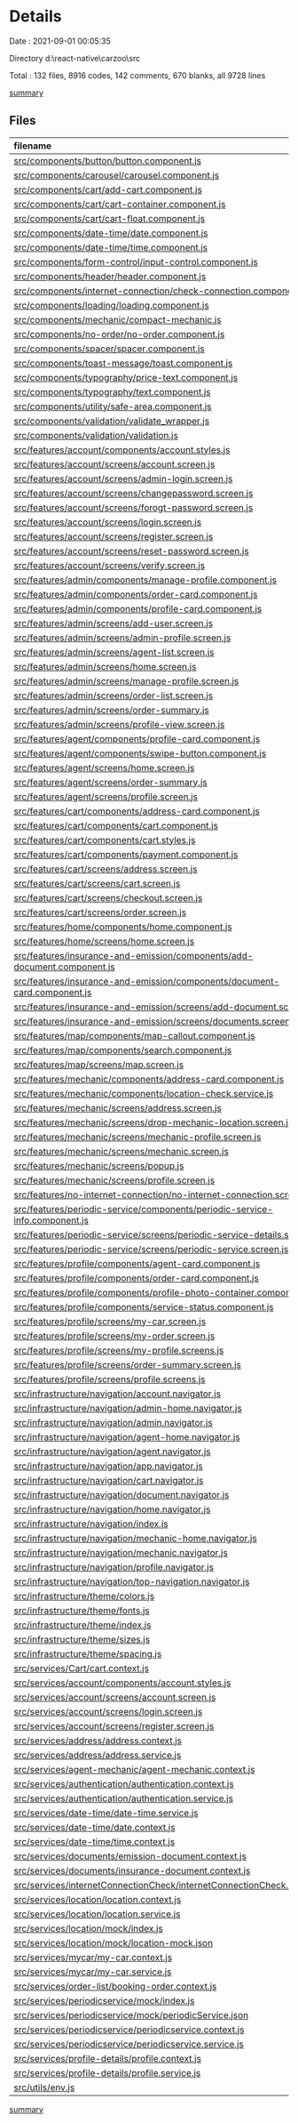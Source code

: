 # Details

Date : 2021-09-01 00:05:35

Directory d:\react-native\carzoo\src

Total : 132 files,  8916 codes, 142 comments, 670 blanks, all 9728 lines

[summary](results.md)

## Files
| filename | language | code | comment | blank | total |
| :--- | :--- | ---: | ---: | ---: | ---: |
| [src/components/button/button.component.js](/src/components/button/button.component.js) | JavaScript | 13 | 3 | 3 | 19 |
| [src/components/carousel/carousel.component.js](/src/components/carousel/carousel.component.js) | JavaScript | 102 | 1 | 9 | 112 |
| [src/components/cart/add-cart.component.js](/src/components/cart/add-cart.component.js) | JavaScript | 47 | 0 | 4 | 51 |
| [src/components/cart/cart-container.component.js](/src/components/cart/cart-container.component.js) | JavaScript | 5 | 0 | 2 | 7 |
| [src/components/cart/cart-float.component.js](/src/components/cart/cart-float.component.js) | JavaScript | 50 | 0 | 5 | 55 |
| [src/components/date-time/date.component.js](/src/components/date-time/date.component.js) | JavaScript | 39 | 0 | 3 | 42 |
| [src/components/date-time/time.component.js](/src/components/date-time/time.component.js) | JavaScript | 46 | 0 | 3 | 49 |
| [src/components/form-control/input-control.component.js](/src/components/form-control/input-control.component.js) | JavaScript | 69 | 0 | 5 | 74 |
| [src/components/header/header.component.js](/src/components/header/header.component.js) | JavaScript | 49 | 0 | 2 | 51 |
| [src/components/internet-connection/check-connection.component.js](/src/components/internet-connection/check-connection.component.js) | JavaScript | 6 | 0 | 2 | 8 |
| [src/components/loading/loading.component.js](/src/components/loading/loading.component.js) | JavaScript | 16 | 0 | 4 | 20 |
| [src/components/mechanic/compact-mechanic.js](/src/components/mechanic/compact-mechanic.js) | JavaScript | 36 | 0 | 4 | 40 |
| [src/components/no-order/no-order.component.js](/src/components/no-order/no-order.component.js) | JavaScript | 21 | 0 | 5 | 26 |
| [src/components/spacer/spacer.component.js](/src/components/spacer/spacer.component.js) | JavaScript | 42 | 0 | 6 | 48 |
| [src/components/toast-message/toast.component.js](/src/components/toast-message/toast.component.js) | JavaScript | 10 | 0 | 2 | 12 |
| [src/components/typography/price-text.component.js](/src/components/typography/price-text.component.js) | JavaScript | 12 | 0 | 2 | 14 |
| [src/components/typography/text.component.js](/src/components/typography/text.component.js) | JavaScript | 79 | 0 | 7 | 86 |
| [src/components/utility/safe-area.component.js](/src/components/utility/safe-area.component.js) | JavaScript | 7 | 0 | 2 | 9 |
| [src/components/validation/validate_wrapper.js](/src/components/validation/validate_wrapper.js) | JavaScript | 12 | 14 | 6 | 32 |
| [src/components/validation/validation.js](/src/components/validation/validation.js) | JavaScript | 19 | 0 | 2 | 21 |
| [src/features/account/components/account.styles.js](/src/features/account/components/account.styles.js) | JavaScript | 64 | 0 | 11 | 75 |
| [src/features/account/screens/account.screen.js](/src/features/account/screens/account.screen.js) | JavaScript | 35 | 0 | 2 | 37 |
| [src/features/account/screens/admin-login.screen.js](/src/features/account/screens/admin-login.screen.js) | JavaScript | 107 | 0 | 3 | 110 |
| [src/features/account/screens/changepassword.screen.js](/src/features/account/screens/changepassword.screen.js) | JavaScript | 87 | 0 | 6 | 93 |
| [src/features/account/screens/forogt-password.screen.js](/src/features/account/screens/forogt-password.screen.js) | JavaScript | 97 | 0 | 4 | 101 |
| [src/features/account/screens/login.screen.js](/src/features/account/screens/login.screen.js) | JavaScript | 114 | 0 | 4 | 118 |
| [src/features/account/screens/register.screen.js](/src/features/account/screens/register.screen.js) | JavaScript | 148 | 1 | 8 | 157 |
| [src/features/account/screens/reset-password.screen.js](/src/features/account/screens/reset-password.screen.js) | JavaScript | 90 | 0 | 8 | 98 |
| [src/features/account/screens/verify.screen.js](/src/features/account/screens/verify.screen.js) | JavaScript | 101 | 0 | 5 | 106 |
| [src/features/admin/components/manage-profile.component.js](/src/features/admin/components/manage-profile.component.js) | JavaScript | 132 | 14 | 11 | 157 |
| [src/features/admin/components/order-card.component.js](/src/features/admin/components/order-card.component.js) | JavaScript | 30 | 0 | 2 | 32 |
| [src/features/admin/components/profile-card.component.js](/src/features/admin/components/profile-card.component.js) | JavaScript | 41 | 0 | 2 | 43 |
| [src/features/admin/screens/add-user.screen.js](/src/features/admin/screens/add-user.screen.js) | JavaScript | 180 | 0 | 9 | 189 |
| [src/features/admin/screens/admin-profile.screen.js](/src/features/admin/screens/admin-profile.screen.js) | JavaScript | 125 | 5 | 9 | 139 |
| [src/features/admin/screens/agent-list.screen.js](/src/features/admin/screens/agent-list.screen.js) | JavaScript | 74 | 3 | 7 | 84 |
| [src/features/admin/screens/home.screen.js](/src/features/admin/screens/home.screen.js) | JavaScript | 55 | 0 | 5 | 60 |
| [src/features/admin/screens/manage-profile.screen.js](/src/features/admin/screens/manage-profile.screen.js) | JavaScript | 19 | 0 | 5 | 24 |
| [src/features/admin/screens/order-list.screen.js](/src/features/admin/screens/order-list.screen.js) | JavaScript | 212 | 0 | 14 | 226 |
| [src/features/admin/screens/order-summary.js](/src/features/admin/screens/order-summary.js) | JavaScript | 142 | 1 | 7 | 150 |
| [src/features/admin/screens/profile-view.screen.js](/src/features/admin/screens/profile-view.screen.js) | JavaScript | 137 | 0 | 5 | 142 |
| [src/features/agent/components/profile-card.component.js](/src/features/agent/components/profile-card.component.js) | JavaScript | 41 | 0 | 2 | 43 |
| [src/features/agent/components/swipe-button.component.js](/src/features/agent/components/swipe-button.component.js) | JavaScript | 43 | 7 | 4 | 54 |
| [src/features/agent/screens/home.screen.js](/src/features/agent/screens/home.screen.js) | JavaScript | 170 | 0 | 14 | 184 |
| [src/features/agent/screens/order-summary.js](/src/features/agent/screens/order-summary.js) | JavaScript | 155 | 0 | 8 | 163 |
| [src/features/agent/screens/profile.screen.js](/src/features/agent/screens/profile.screen.js) | JavaScript | 88 | 0 | 9 | 97 |
| [src/features/cart/components/address-card.component.js](/src/features/cart/components/address-card.component.js) | JavaScript | 83 | 3 | 8 | 94 |
| [src/features/cart/components/cart.component.js](/src/features/cart/components/cart.component.js) | JavaScript | 78 | 0 | 8 | 86 |
| [src/features/cart/components/cart.styles.js](/src/features/cart/components/cart.styles.js) | JavaScript | 10 | 0 | 2 | 12 |
| [src/features/cart/components/payment.component.js](/src/features/cart/components/payment.component.js) | JavaScript | 9 | 0 | 2 | 11 |
| [src/features/cart/screens/address.screen.js](/src/features/cart/screens/address.screen.js) | JavaScript | 156 | 1 | 8 | 165 |
| [src/features/cart/screens/cart.screen.js](/src/features/cart/screens/cart.screen.js) | JavaScript | 169 | 0 | 8 | 177 |
| [src/features/cart/screens/checkout.screen.js](/src/features/cart/screens/checkout.screen.js) | JavaScript | 276 | 1 | 17 | 294 |
| [src/features/cart/screens/order.screen.js](/src/features/cart/screens/order.screen.js) | JavaScript | 47 | 1 | 4 | 52 |
| [src/features/home/components/home.component.js](/src/features/home/components/home.component.js) | JavaScript | 33 | 0 | 3 | 36 |
| [src/features/home/screens/home.screen.js](/src/features/home/screens/home.screen.js) | JavaScript | 55 | 0 | 3 | 58 |
| [src/features/insurance-and-emission/components/add-document.component.js](/src/features/insurance-and-emission/components/add-document.component.js) | JavaScript | 460 | 6 | 30 | 496 |
| [src/features/insurance-and-emission/components/document-card.component.js](/src/features/insurance-and-emission/components/document-card.component.js) | JavaScript | 136 | 0 | 7 | 143 |
| [src/features/insurance-and-emission/screens/add-document.screen.js](/src/features/insurance-and-emission/screens/add-document.screen.js) | JavaScript | 26 | 1 | 4 | 31 |
| [src/features/insurance-and-emission/screens/documents.screens.js](/src/features/insurance-and-emission/screens/documents.screens.js) | JavaScript | 94 | 0 | 6 | 100 |
| [src/features/map/components/map-callout.component.js](/src/features/map/components/map-callout.component.js) | JavaScript | 5 | 0 | 2 | 7 |
| [src/features/map/components/search.component.js](/src/features/map/components/search.component.js) | JavaScript | 33 | 0 | 2 | 35 |
| [src/features/map/screens/map.screen.js](/src/features/map/screens/map.screen.js) | JavaScript | 254 | 18 | 15 | 287 |
| [src/features/mechanic/components/address-card.component.js](/src/features/mechanic/components/address-card.component.js) | JavaScript | 53 | 0 | 5 | 58 |
| [src/features/mechanic/components/location-check.service.js](/src/features/mechanic/components/location-check.service.js) | JavaScript | 0 | 0 | 1 | 1 |
| [src/features/mechanic/screens/address.screen.js](/src/features/mechanic/screens/address.screen.js) | JavaScript | 137 | 0 | 6 | 143 |
| [src/features/mechanic/screens/drop-mechanic-location.screen.js](/src/features/mechanic/screens/drop-mechanic-location.screen.js) | JavaScript | 127 | 1 | 8 | 136 |
| [src/features/mechanic/screens/mechanic-profile.screen.js](/src/features/mechanic/screens/mechanic-profile.screen.js) | JavaScript | 0 | 0 | 1 | 1 |
| [src/features/mechanic/screens/mechanic.screen.js](/src/features/mechanic/screens/mechanic.screen.js) | JavaScript | 16 | 0 | 2 | 18 |
| [src/features/mechanic/screens/popup.js](/src/features/mechanic/screens/popup.js) | JavaScript | 0 | 33 | 2 | 35 |
| [src/features/mechanic/screens/profile.screen.js](/src/features/mechanic/screens/profile.screen.js) | JavaScript | 92 | 0 | 8 | 100 |
| [src/features/no-internet-connection/no-internet-connection.screen.js](/src/features/no-internet-connection/no-internet-connection.screen.js) | JavaScript | 67 | 1 | 5 | 73 |
| [src/features/periodic-service/components/periodic-service-info.component.js](/src/features/periodic-service/components/periodic-service-info.component.js) | JavaScript | 110 | 0 | 7 | 117 |
| [src/features/periodic-service/screens/periodic-service-details.screen.js](/src/features/periodic-service/screens/periodic-service-details.screen.js) | JavaScript | 62 | 0 | 8 | 70 |
| [src/features/periodic-service/screens/periodic-service.screen.js](/src/features/periodic-service/screens/periodic-service.screen.js) | JavaScript | 86 | 0 | 4 | 90 |
| [src/features/profile/components/agent-card.component.js](/src/features/profile/components/agent-card.component.js) | JavaScript | 50 | 0 | 5 | 55 |
| [src/features/profile/components/order-card.component.js](/src/features/profile/components/order-card.component.js) | JavaScript | 39 | 0 | 2 | 41 |
| [src/features/profile/components/profile-photo-container.component.js](/src/features/profile/components/profile-photo-container.component.js) | JavaScript | 22 | 0 | 4 | 26 |
| [src/features/profile/components/service-status.component.js](/src/features/profile/components/service-status.component.js) | JavaScript | 67 | 0 | 5 | 72 |
| [src/features/profile/screens/my-car.screen.js](/src/features/profile/screens/my-car.screen.js) | JavaScript | 241 | 0 | 6 | 247 |
| [src/features/profile/screens/my-order.screen.js](/src/features/profile/screens/my-order.screen.js) | JavaScript | 76 | 0 | 6 | 82 |
| [src/features/profile/screens/my-profile.screens.js](/src/features/profile/screens/my-profile.screens.js) | JavaScript | 115 | 0 | 7 | 122 |
| [src/features/profile/screens/order-summary.screen.js](/src/features/profile/screens/order-summary.screen.js) | JavaScript | 170 | 0 | 9 | 179 |
| [src/features/profile/screens/profile.screens.js](/src/features/profile/screens/profile.screens.js) | JavaScript | 88 | 0 | 8 | 96 |
| [src/infrastructure/navigation/account.navigator.js](/src/infrastructure/navigation/account.navigator.js) | JavaScript | 30 | 0 | 3 | 33 |
| [src/infrastructure/navigation/admin-home.navigator.js](/src/infrastructure/navigation/admin-home.navigator.js) | JavaScript | 78 | 0 | 3 | 81 |
| [src/infrastructure/navigation/admin.navigator.js](/src/infrastructure/navigation/admin.navigator.js) | JavaScript | 39 | 0 | 4 | 43 |
| [src/infrastructure/navigation/agent-home.navigator.js](/src/infrastructure/navigation/agent-home.navigator.js) | JavaScript | 31 | 0 | 2 | 33 |
| [src/infrastructure/navigation/agent.navigator.js](/src/infrastructure/navigation/agent.navigator.js) | JavaScript | 59 | 0 | 4 | 63 |
| [src/infrastructure/navigation/app.navigator.js](/src/infrastructure/navigation/app.navigator.js) | JavaScript | 104 | 0 | 3 | 107 |
| [src/infrastructure/navigation/cart.navigator.js](/src/infrastructure/navigation/cart.navigator.js) | JavaScript | 24 | 0 | 4 | 28 |
| [src/infrastructure/navigation/document.navigator.js](/src/infrastructure/navigation/document.navigator.js) | JavaScript | 22 | 0 | 2 | 24 |
| [src/infrastructure/navigation/home.navigator.js](/src/infrastructure/navigation/home.navigator.js) | JavaScript | 63 | 0 | 3 | 66 |
| [src/infrastructure/navigation/index.js](/src/infrastructure/navigation/index.js) | JavaScript | 30 | 0 | 3 | 33 |
| [src/infrastructure/navigation/mechanic-home.navigator.js](/src/infrastructure/navigation/mechanic-home.navigator.js) | JavaScript | 55 | 0 | 4 | 59 |
| [src/infrastructure/navigation/mechanic.navigator.js](/src/infrastructure/navigation/mechanic.navigator.js) | JavaScript | 31 | 0 | 2 | 33 |
| [src/infrastructure/navigation/profile.navigator.js](/src/infrastructure/navigation/profile.navigator.js) | JavaScript | 27 | 0 | 3 | 30 |
| [src/infrastructure/navigation/top-navigation.navigator.js](/src/infrastructure/navigation/top-navigation.navigator.js) | JavaScript | 0 | 0 | 1 | 1 |
| [src/infrastructure/theme/colors.js](/src/infrastructure/theme/colors.js) | JavaScript | 28 | 0 | 1 | 29 |
| [src/infrastructure/theme/fonts.js](/src/infrastructure/theme/fonts.js) | JavaScript | 21 | 0 | 3 | 24 |
| [src/infrastructure/theme/index.js](/src/infrastructure/theme/index.js) | JavaScript | 13 | 0 | 2 | 15 |
| [src/infrastructure/theme/sizes.js](/src/infrastructure/theme/sizes.js) | JavaScript | 1 | 0 | 1 | 2 |
| [src/infrastructure/theme/spacing.js](/src/infrastructure/theme/spacing.js) | JavaScript | 5 | 0 | 2 | 7 |
| [src/services/Cart/cart.context.js](/src/services/Cart/cart.context.js) | JavaScript | 45 | 0 | 5 | 50 |
| [src/services/account/components/account.styles.js](/src/services/account/components/account.styles.js) | JavaScript | 49 | 0 | 9 | 58 |
| [src/services/account/screens/account.screen.js](/src/services/account/screens/account.screen.js) | JavaScript | 46 | 0 | 2 | 48 |
| [src/services/account/screens/login.screen.js](/src/services/account/screens/login.screen.js) | JavaScript | 70 | 0 | 3 | 73 |
| [src/services/account/screens/register.screen.js](/src/services/account/screens/register.screen.js) | JavaScript | 81 | 0 | 3 | 84 |
| [src/services/address/address.context.js](/src/services/address/address.context.js) | JavaScript | 89 | 0 | 10 | 99 |
| [src/services/address/address.service.js](/src/services/address/address.service.js) | JavaScript | 0 | 0 | 1 | 1 |
| [src/services/agent-mechanic/agent-mechanic.context.js](/src/services/agent-mechanic/agent-mechanic.context.js) | JavaScript | 118 | 6 | 7 | 131 |
| [src/services/authentication/authentication.context.js](/src/services/authentication/authentication.context.js) | JavaScript | 314 | 2 | 17 | 333 |
| [src/services/authentication/authentication.service.js](/src/services/authentication/authentication.service.js) | JavaScript | 13 | 0 | 2 | 15 |
| [src/services/date-time/date-time.service.js](/src/services/date-time/date-time.service.js) | JavaScript | 53 | 2 | 5 | 60 |
| [src/services/date-time/date.context.js](/src/services/date-time/date.context.js) | JavaScript | 24 | 0 | 3 | 27 |
| [src/services/date-time/time.context.js](/src/services/date-time/time.context.js) | JavaScript | 28 | 0 | 4 | 32 |
| [src/services/documents/emission-document.context.js](/src/services/documents/emission-document.context.js) | JavaScript | 99 | 4 | 10 | 113 |
| [src/services/documents/insurance-document.context.js](/src/services/documents/insurance-document.context.js) | JavaScript | 99 | 4 | 10 | 113 |
| [src/services/internetConnectionCheck/internetConnectionCheck.context.js](/src/services/internetConnectionCheck/internetConnectionCheck.context.js) | JavaScript | 21 | 0 | 5 | 26 |
| [src/services/location/location.context.js](/src/services/location/location.context.js) | JavaScript | 26 | 0 | 4 | 30 |
| [src/services/location/location.service.js](/src/services/location/location.service.js) | JavaScript | 10 | 6 | 2 | 18 |
| [src/services/location/mock/index.js](/src/services/location/mock/index.js) | JavaScript | 2 | 0 | 2 | 4 |
| [src/services/location/mock/location-mock.json](/src/services/location/mock/location-mock.json) | JSON | 18 | 0 | 1 | 19 |
| [src/services/mycar/my-car.context.js](/src/services/mycar/my-car.context.js) | JavaScript | 55 | 0 | 9 | 64 |
| [src/services/mycar/my-car.service.js](/src/services/mycar/my-car.service.js) | JavaScript | 0 | 0 | 1 | 1 |
| [src/services/order-list/booking-order.context.js](/src/services/order-list/booking-order.context.js) | JavaScript | 142 | 2 | 7 | 151 |
| [src/services/periodicservice/mock/index.js](/src/services/periodicservice/mock/index.js) | JavaScript | 4 | 0 | 2 | 6 |
| [src/services/periodicservice/mock/periodicService.json](/src/services/periodicservice/mock/periodicService.json) | JSON | 35 | 0 | 0 | 35 |
| [src/services/periodicservice/periodicservice.context.js](/src/services/periodicservice/periodicservice.context.js) | JavaScript | 36 | 0 | 5 | 41 |
| [src/services/periodicservice/periodicservice.service.js](/src/services/periodicservice/periodicservice.service.js) | JavaScript | 12 | 0 | 2 | 14 |
| [src/services/profile-details/profile.context.js](/src/services/profile-details/profile.context.js) | JavaScript | 56 | 0 | 7 | 63 |
| [src/services/profile-details/profile.service.js](/src/services/profile-details/profile.service.js) | JavaScript | 0 | 0 | 1 | 1 |
| [src/utils/env.js](/src/utils/env.js) | JavaScript | 1 | 1 | 1 | 3 |

[summary](results.md)